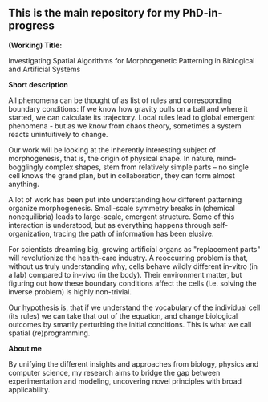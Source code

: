 ## This is the main repository for my PhD-in-progress

**(Working) Title:**

Investigating Spatial Algorithms for Morphogenetic Patterning in Biological and Artificial Systems

**Short description**


All phenomena can be thought of as list of rules and corresponding boundary conditions:
If we know how gravity pulls on a ball and where it started, we can calculate its trajectory. Local rules lead to global emergent phenomena - but as we know from chaos theory, sometimes a system reacts unintuitively to change.

Our work will be looking at the inherently interesting subject of morphogenesis, that is, the origin of physical shape. In nature, mind-bogglingly complex shapes, stem from relatively simple parts – no single cell knows the grand plan, but in collaboration, they can form almost anything.

A lot of work has been put into understanding how different patterning organize morphogenesis. Small-scale symmetry breaks in (chemical nonequilibria) leads to large-scale, emergent structure. Some of this interaction is understood, but as everything happens through self-organization, tracing the path of information has been elusive.

For scientists dreaming big, growing artificial organs as "replacement parts" will revolutionize the health-care industry. A reoccurring problem is that, without us truly understanding why, cells behave wildly different in-vitro (in a lab) compared to in-vivo (in the body). Their environment matter, but figuring out how these boundary conditions affect the cells (i.e. solving the inverse problem) is highly non-trivial. 


Our hypothesis is, that if we understand the vocabulary of the individual cell (its rules) we can take that out of the equation, and change biological outcomes by smartly perturbing the initial conditions. 
This is what we call spatial (re)programming.

**About me**

By unifying the different insights and approaches from biology, physics and computer science, my research aims to bridge the gap between experimentation and modeling, uncovering novel principles with broad applicability.
